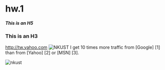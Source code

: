 
# hw.1
##### This is an H5
### This is an H3
<http://tw.yahoo.com>
![NKUST](nkust.png"NKUST")
I get 10 times more traffic from [Google] [1] than from
[Yahoo] [2] or [MSN] [3].

![nkust](https://github.com/user-attachments/assets/76490117-9ba6-479b-8d73-939e3354225e)
